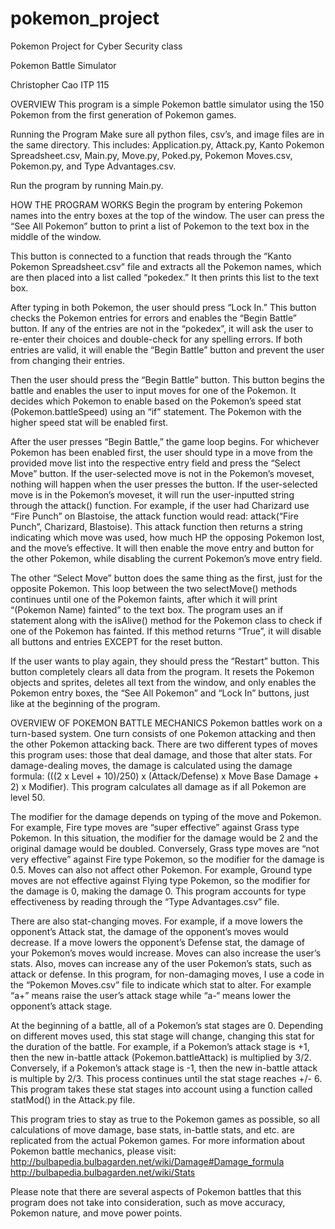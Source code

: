 # pokemon_project
Pokemon Project for Cyber Security class

Pokemon Battle Simulator

Christopher Cao 
ITP 115 

OVERVIEW
This program is a simple Pokemon battle simulator using the 150 Pokemon from the first generation of Pokemon games. 

Running the Program
Make sure all python files, csv’s, and image files are in the same directory. This includes: Application.py, Attack.py, Kanto Pokemon Spreadsheet.csv, Main.py, Move.py, Poked.py, Pokemon Moves.csv, Pokemon.py, and Type Advantages.csv. 

Run the program by running Main.py. 

HOW THE PROGRAM WORKS
Begin the program by entering Pokemon names into the entry boxes at the top of the window. The user can press the “See All Pokemon” button to print a list of Pokemon to the text box in the middle of the window. 

This button is connected to a function that reads through the “Kanto Pokemon Spreadsheet.csv” file and extracts all the Pokemon names, which are then placed into a list called “pokedex.” It then prints this list to the text box.

After typing in both Pokemon, the user should press “Lock In.” This button checks the Pokemon entries for errors and enables the “Begin Battle” button. If any of the entries are not in the “pokedex”, it will ask the user to re-enter their choices and double-check for any spelling errors.  If both entries are valid, it will enable the “Begin Battle” button and prevent the user from changing their entries. 

Then the user should press the “Begin Battle” button. This button begins the battle and enables the user to input moves for one of the Pokemon. It decides which Pokemon to enable based on the Pokemon’s speed stat (Pokemon.battleSpeed) using an “if” statement. The Pokemon with the higher speed stat will be enabled first. 

After the user presses “Begin Battle,” the game loop begins. For whichever Pokemon has been enabled first, the user should type in a move from the provided move list into the respective entry field and press the “Select Move” button. If the user-selected move is not in the Pokemon’s moveset, nothing will happen when the user presses the button. If the user-selected move is in the Pokemon’s moveset, it will run the user-inputted string through the attack() function. For example, if the user had Charizard use “Fire Punch” on Blastoise, the attack function would read: attack(“Fire Punch”, Charizard, Blastoise). This attack function then returns a string indicating which move was used, how much HP the opposing Pokemon lost, and the move’s effective. It will then enable the move entry and button for the other Pokemon, while disabling the current Pokemon’s move entry field. 

The other “Select Move” button does the same thing as the first, just for the opposite Pokemon. This loop between the two selectMove() methods continues until one of the Pokemon faints, after which it will print “(Pokemon Name) fainted” to the text box. The program uses an if statement along with the isAlive() method for the Pokemon class to check if one of the Pokemon has fainted. If this method returns “True”, it will disable all buttons and entries EXCEPT for the reset button. 

If the user wants to play again, they should press the “Restart” button.  This button completely clears all data from the program. It resets the Pokemon objects and sprites, deletes all text from the window, and only enables the Pokemon entry boxes, the “See All Pokemon”  and “Lock In” buttons, just like at the beginning of the program.

OVERVIEW OF POKEMON BATTLE MECHANICS
Pokemon battles work on a turn-based system. One turn consists of one Pokemon attacking and then the other Pokemon attacking back. There are two different types of moves this program uses: those that deal damage, and those that alter stats. For damage-dealing moves, the damage is calculated using the damage formula: (((2 x Level + 10)/250) x (Attack/Defense) x Move Base Damage + 2) x Modifier). This program calculates all damage as if all Pokemon are level 50. 

The modifier for the damage depends on typing of the move and Pokemon. For example, Fire type moves are “super effective” against Grass type Pokemon. In this situation, the modifier for the damage would be 2 and the original damage would be doubled. Conversely, Grass type moves are “not very effective” against Fire type Pokemon, so the modifier for the damage is 0.5. Moves can also not affect other Pokemon. For example, Ground type moves are not effective against Flying type Pokemon, so the modifier for the damage is 0, making the damage 0. This program accounts for type effectiveness by reading through the “Type Advantages.csv” file. 

There are also stat-changing moves. For example, if a move lowers the opponent’s Attack stat, the damage of the opponent’s moves would decrease. If a move lowers the opponent’s Defense stat, the damage of your Pokemon’s moves would increase. Moves can also increase the user’s stats. Also, moves can increase any of the user Pokemon’s stats, such as attack or defense. In this program, for non-damaging moves, I use a code in the “Pokemon Moves.csv” file to indicate which stat to alter. For example “a+” means raise the user’s attack stage while “a-“ means lower the opponent’s attack stage.

At the beginning of a battle, all of a Pokemon’s stat stages are 0. Depending on different moves used, this stat stage will change, changing this stat for the duration of the battle. For example, if a Pokemon’s attack stage is +1, then the new in-battle attack (Pokemon.battleAttack) is multiplied by 3/2. Conversely, if a Pokemon’s attack stage is -1, then the new in-battle attack is multiple by 2/3. This process continues until the stat stage reaches +/- 6. This program takes these stat stages into account using a function called statMod() in the Attack.py file. 

This program tries to stay as true to the Pokemon games as possible, so all calculations of move damage, base stats, in-battle stats, and etc. are replicated from the actual Pokemon games. For more information about Pokemon battle mechanics, please visit: 
http://bulbapedia.bulbagarden.net/wiki/Damage#Damage_formula
http://bulbapedia.bulbagarden.net/wiki/Stats

Please note that there are several aspects of Pokemon battles that this program does not take into consideration, such as move accuracy, Pokemon nature, and move power points. 
